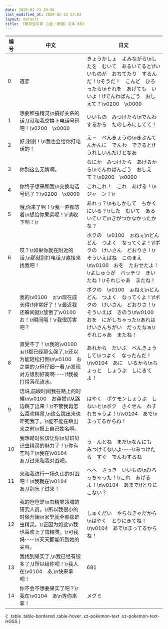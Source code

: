 ```yaml
---
date: 2020-02-23 20:56
last_modified_at: 2020-02-23 22:03
layout: default
title: 《精灵宝可梦 心金／魂银》文本 683
---
```

| 编号 | 中文 | 日文 |
| ---- | ---- | ---- |
| 0 | 道彦 | きょうかしょ　よみながら\nしたを　むいて　あるいてると\fいいものが　おちてたり　するんだ！\rそうだ！　こんど　ひろったら\nそれを　あげても　いいよ！\fでんわばんごう　おしえて？\v0200　\x0000 |
| 1 | 想要和虫精灵\n搞好关系的话,\f就和我交换下电话号码吧！\v0200　\x0000 | いいもの　みつけたら\nでんわするから　たのしみにしてて！ |
| 2 | 好,谢谢！\n我也会给你打电话的！ | え－　べんきょうの\nきぶんてんかんに　でんわ　できると\fうれしいんだけどなあ |
| 3 | 你别这么无情啊。 | なにか　みつけたら　あげるから\nでんわばんごう　おしえて？\v0200　\x0000 |
| 4 | 你终于想来和我\n交换电话号码了？\v0200　\x0000 | これこれ！　これ　あげる！\nジャ－ン！\r |
| 5 | 哦,你来了啊！\r我一直都等着\n想给你果实呢！\r请收下吧！\r | あれっ？\nもしかして　ちかくにいる？\rした　むいて　あるいていて\nきがつかなかったかな？ |
| 6 | 哎？\r如果你就在附近的话,\n那就别打电话,\f直接来找我吧！ | ボクの　\v0100　ぉねぇ\nどんどん　つよく　なってくよ！\fボクの　けいさん　どおりさ！\rそういえばね　このまえ\n\v0100　おを　たおせたよ！\rよしゅうが　バッチリ　きいたね！\rそれじゃあ　またね！ |
| 7 | 我的\v0100　ぉ\n现在成长得\f非常好了！\r最近我还瞬间就\r放倒了\v0100　お！\r瞬间哦！\r我很厉害吧？ | ボクの　\v0100　ぉねぇ\nどんどん　つよく　なってくよ！\fボクの　けいさん　どおりさ！\rそういえば　きのう\n\v0100　おを　にがしちゃった\rあれは　けいさんちがい　だったなぁ\rそれじゃあ　またね！ |
| 8 | 真受不了！\n我的\v0100　ぉ\f都已经那么强了,\r还以为能轻松打倒\n\v0100　お之类的,\r但仔细一看,\n发现对方级别好高啊⋯⋯\f我被打得落花流水。 | あれから　だいぶ　べんきょうして\nつよく　なったんだ！\r\v0104　あに　いるから\nちょっと　しょうぶ　しにきてよ！ |
| 9 | 话说,前段时间我在路上的时候\n\v0100　お突然\f从路边跳了出来！\r不管我再怎么喜欢精灵,\n这么跳出来也吓死我了。\r能不能在跳出来之前\n报上自己姓名啊。 | はやく　ポケモンしょうぶ　しないと\nボク　さくせん　わすれちゃうよ！\r\v0104　あで\nまってるからね！ |
| 10 | 我想是时候该让你\n见识见识虫精灵的魅力了！\r你有空吗？\n我在\v0104　あ,\f过来和我对战吧。 | う－んとね　まだ\nなんにも　みつけてないよ⋯⋯\rみつけたら　すぐ　でんわするね |
| 11 | 来和我进行一场久违的对战吧！\n我就在\v0104　あ,\f别忘了过来！ | へへ　さっき　いいもの\nひろっちゃった！\rこれ　あげるよ！\n\v0104　あまで\fとりに　こない？ |
| 12 | 我的爸爸是\n虫精灵领域的研究人员。\r所以我很小的时候开始\n家里就全部都是虫精灵。\r正因为如此\n我也喜欢上了虫精灵。\r可我妈⋯⋯\n天天都能听到她的尖叫。 | しゅくだい　やらなきゃだから\nはやく　とりにきてね！\r\v0104　あで\nまってるからね！ |
| 13 | 我找到果实了,\n我已经有很多了,\f所以给你吧！\r我人在\v0104　あ,\n快来拿吧！ | 681 |
| 14 | 你不会不想要果实了吧？\r我在\v0104　あ\n等你来拿！ | メグミ |
{: .table .table-bordered .table-hover .xz-pokemon-text .xz-pokemon-text-HGSS }